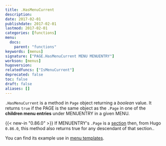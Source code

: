 ```yaml
---
title: .HasMenuCurrent
description:
date: 2017-02-01
publishdate: 2017-02-01
lastmod: 2017-02-01
categories: [functions]
menu:
  docs:
    parent: "functions"
keywords: [menus]
signature: ["PAGE.HasMenuCurrent MENU MENUENTRY"]
workson: [menus]
hugoversion:
relatedfuncs: ["IsMenuCurrent"]
deprecated: false
toc: false
draft: false
aliases: []
---
```


`.HasMenuCurrent` is a method in `Page` object returning a _boolean_ value. It
returns `true` if the PAGE is the same object as the `.Page` in one of the
**children menu entries** under MENUENTRY in a given MENU.

{{< new-in "0.86.0" >}} If MENUENTRY's `.Page` is a [section](/content-management/sections/) then, from Hugo `0.86.0`, this method also returns true for any descendant of that section..

You can find its example use in [menu templates](/templates/menu-templates/).
